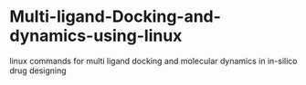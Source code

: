 # Multi-ligand-Docking-and-dynamics-using-linux
linux commands for multi ligand docking and molecular dynamics in in-silico drug designing
